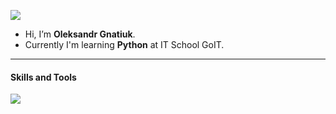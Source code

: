 ![](https://komarev.com/ghpvc/?username=OleksandrGnatiuk&color=blue)

- Hi, I’m **Oleksandr Gnatiuk**.
- Currently I'm learning **Python** at IT School GoIT.

---

#### Skills and Tools

<p align="left">
  <a href="https://skillicons.dev">
    <img src="https://skillicons.dev/icons?i=python,git,html,css,github,vscode" />
  </a>
</p>
